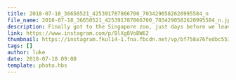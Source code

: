 ```yaml
---
title: 2018-07-18_36650521_425391787866700_7034290582620995584_n
file_name: 2018-07-18_36650521_425391787866700_7034290582620995584_n.jpg
description: Finally got to the Singapore zoo, just days before we leave!
link: https://www.instagram.com/p/BlXg8VoBW62
thumbnail: https://instagram.fkul14-1.fna.fbcdn.net/vp/bf758a76fedbc55347768a61e4c296fc/5C03E1B7/t51.2885-15/sh0.08/e35/s640x640/36626889_229069914482666_6511124675039330304_n.jpg?ig_cache_key=MTgyNjA3MjYxMjgwMDE1MTM3MQ%3D%3D.2
tags: []
author: luke
date: 2018-07-18 09:08
template: photo.hbs
---
```

